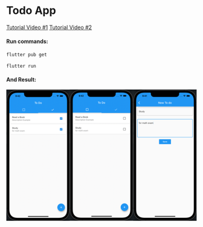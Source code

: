 # Todo App

[Tutorial Video #1](https://youtu.be/nRXLFloB-OQ)
[Tutorial Video #2](https://youtu.be/yj6dJAoT49s)

#### Run commands:

```
flutter pub get
```

```
flutter run
```

#### And Result:
![Screenshot](screens.png "Phone Screen")
